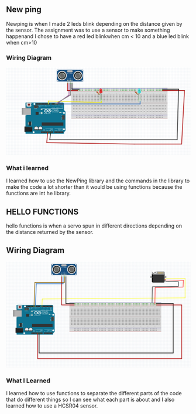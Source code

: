 
## New ping
Newping is when I made 2 leds blink depending on the distance given by the sensor. The assignment was to use a sensor to make something happenand I chose to have a red led blinkwhen cm < 10 and a blue led blink when cm>10
### Wiring Diagram
![New Ping](newping/newpingwiring.PNG)

### What i learned
I learned how to use the NewPing library and the commands in the library to make the code a lot shorter than it would be using functions because the functions are int he library.

## HELLO FUNCTIONS
hello functions is when a servo spun in different directions depending on the distance returned by the sensor.

## Wiring Diagram
![hellofunctions](hellofunctions/heelo.PNG)

### What I Learned
I learned how to use functions to separate the different parts of the code that do different things so I can see what each part is about and I also learned how to use a HCSR04 sensor.
